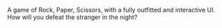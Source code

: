 A game of Rock, Paper, Scissors, with a fully outfitted and interactive UI. How will you defeat the stranger in the night?
